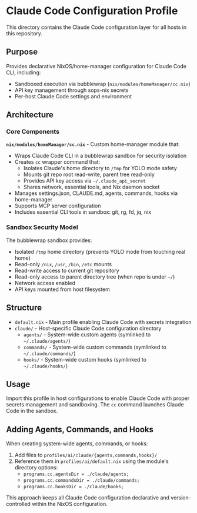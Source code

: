 # Claude Code Configuration Profile

This directory contains the Claude Code configuration layer for all hosts in this repository.

## Purpose

Provides declarative NixOS/home-manager configuration for Claude Code CLI, including:
- Sandboxed execution via bubblewrap (`nix/modules/homeManager/cc.nix`)
- API key management through sops-nix secrets
- Per-host Claude Code settings and environment

## Architecture

### Core Components

**`nix/modules/homeManager/cc.nix`** - Custom home-manager module that:
- Wraps Claude Code CLI in a bubblewrap sandbox for security isolation
- Creates `cc` wrapper command that:
  - Isolates Claude's home directory to `/tmp` for YOLO mode safety
  - Mounts git repo root read-write, parent tree read-only
  - Provides API key access via `~/.claude_api_secret`
  - Shares network, essential tools, and Nix daemon socket
- Manages settings.json, CLAUDE.md, agents, commands, hooks via home-manager
- Supports MCP server configuration
- Includes essential CLI tools in sandbox: git, rg, fd, jq, nix

### Sandbox Security Model

The bubblewrap sandbox provides:
- Isolated `/tmp` home directory (prevents YOLO mode from touching real home)
- Read-only `/nix`, `/usr`, `/bin`, `/etc` mounts
- Read-write access to current git repository
- Read-only access to parent directory tree (when repo is under `~/`)
- Network access enabled
- API keys mounted from host filesystem

## Structure

- `default.nix` - Main profile enabling Claude Code with secrets integration
- `claude/` - Host-specific Claude Code configuration directory
  - `agents/` - System-wide custom agents (symlinked to `~/.claude/agents/`)
  - `commands/` - System-wide custom commands (symlinked to `~/.claude/commands/`)
  - `hooks/` - System-wide custom hooks (symlinked to `~/.claude/hooks/`)

## Usage

Import this profile in host configurations to enable Claude Code with proper secrets management and sandboxing. The `cc` command launches Claude Code in the sandbox.

## Adding Agents, Commands, and Hooks

When creating system-wide agents, commands, or hooks:
1. Add files to `profiles/ai/claude/{agents,commands,hooks}/`
2. Reference them in `profiles/ai/default.nix` using the module's directory options:
   - `programs.cc.agentsDir = ./claude/agents;`
   - `programs.cc.commandsDir = ./claude/commands;`
   - `programs.cc.hooksDir = ./claude/hooks;`

This approach keeps all Claude Code configuration declarative and version-controlled within the NixOS configuration.